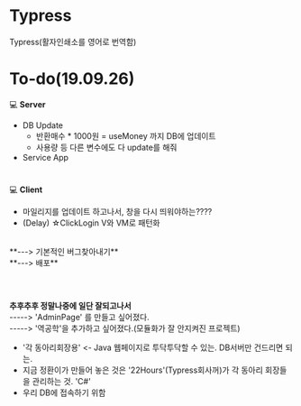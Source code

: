 # Typress
Typress(활자인쇄소를 영어로 번역함)

# To-do(19.09.26)

:computer: **Server**<br>

- DB Update
  - 반환매수 * 1000원 = useMoney 까지 DB에 업데이트
  - 사용량 등 다른 변수에도 다 update를 해줘
- Service App


# 
:computer: **Client**<br>

- 마일리지를 업데이트 하고나서, 창을 다시 띄워야하는????
- (Delay) ☆ClickLogin V와 VM로 패턴화<br>
<br>
**---> 기본적인 버그찾아내기**<br>
**---> 배포**<br>

<br>

# 
**추후추후 정말나중에 일단 잘되고나서**<br>
-----> 'AdminPage' 를 만들고 싶어졌다.<br>
-----> '역공학'을 추가하고 싶어졌다.(모듈화가 잘 안지켜진 프로젝트)<br>

- '각 동아리회장용' <- Java 웹페이지로 투닥투닥할 수 있는. DB서버만 건드리면 되는.
- 지금 정환이가 만들어 놓은 것은 '22Hours'(Typress회사꺼)가 각 동아리 회장들을 관리하는 것. 'C#'
- 우리 DB에 접속하기 위함 
